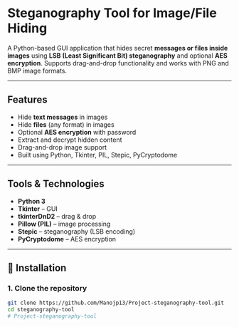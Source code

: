 #  Steganography Tool for Image/File Hiding

A Python-based GUI application that hides secret **messages or files inside images** using **LSB (Least Significant Bit) steganography** and optional **AES encryption**. Supports drag-and-drop functionality and works with PNG and BMP image formats.

---

##  Features

-  Hide **text messages** in images
-  Hide **files** (any format) in images
-  Optional **AES encryption** with password
-  Extract and decrypt hidden content
-  Drag-and-drop image support
-  Built using Python, Tkinter, PIL, Stepic, PyCryptodome

---

##  Tools & Technologies

- **Python 3**
- **Tkinter** – GUI
- **tkinterDnD2** – drag & drop
- **Pillow (PIL)** – image processing
- **Stepic** – steganography (LSB encoding)
- **PyCryptodome** – AES encryption

---

## 🚀 Installation

### 1. Clone the repository

```bash
git clone https://github.com/Manojp13/Project-steganography-tool.git
cd steganography-tool
# Project-steganography-tool
